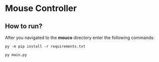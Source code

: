 # Mouse Controller


## How to run?

After you navigated to the **mouco** directory enter the following commands:

```
py -m pip install -r requirements.txt
```

```
py main.py
```
